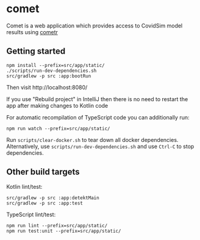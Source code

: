 # comet

Comet is a web application which provides access to CovidSim model results using [cometr](https://github.com/mrc-ide/cometr)

## Getting started

```shell
npm install --prefix=src/app/static/
./scripts/run-dev-dependencies.sh
src/gradlew -p src :app:bootRun
```

Then visit http://localhost:8080/

If you use "Rebuild project" in IntelliJ then there is no need to restart the app after making changes to Kotlin code

For automatic recompilation of TypeScript code you can additionally run:

```shell
npm run watch --prefix=src/app/static/
```

Run `scripts/clear-docker.sh` to tear down all docker dependencies. Alternatively, use `scripts/run-dev-dependencies.sh`
and use `Ctrl-C` to stop dependencies. 

## Other build targets

Kotlin lint/test:

```shell
src/gradlew -p src :app:detektMain
src/gradlew -p src :app:test
```

TypeScript lint/test:

```shell
npm run lint --prefix=src/app/static/
npm run test:unit --prefix=src/app/static/
```
